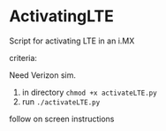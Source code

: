 # ActivatingLTE
Script for activating LTE in an i.MX

criteria:

Need Verizon sim.

1) in directory `chmod +x activateLTE.py` 
2) run `./activateLTE.py `

follow on screen instructions

